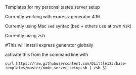 Templates for my personal tastes server setup

Currently working with express-generator 4.16

Currently using Mac `sed` syntax (bsd + others use at own risk)

Currently using zsh

#This will install express generator globally

activate this from the command line with

`curl https://raw.githubusercontent.com/DLittle123/base-templates/master/node_server_setup.sh | zsh $1`
